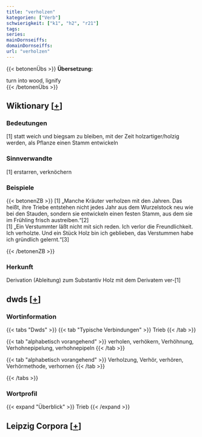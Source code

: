 ```yaml
---
title: "verholzen"
kategorien: ["Verb"]
schwierigkeit: ["k1", "h2", "r21"]
tags:
series:
mainDornseiffs:
domainDornseiffs:
url: "verholzen"
---
```


{{< betonenÜbs >}}
**Übersetzung:**  
  
turn into wood, lignify  
{{< /betonenÜbs >}}

## Wiktionary [[+](https://de.wiktionary.org/wiki/verholzen)]

### Bedeutungen
[1] statt weich und biegsam zu bleiben, mit der Zeit holzartiger/holzig werden, als Pflanze einen Stamm entwickeln  

### Sinnverwandte
[1] erstarren, verknöchern  

### Beispiele
{{< betonenZB >}}
[1] „Manche Kräuter verholzen mit den Jahren. Das heißt, ihre Triebe entstehen nicht jedes Jahr aus dem Wurzelstock neu wie bei den Stauden, sondern sie entwickeln einen festen Stamm, aus dem sie im Frühling frisch austreiben.“[2]  
[1] „Ein Verstummter läßt nicht mit sich reden. Ich verlor die Freundlichkeit. Ich verholzte. Und ein Stück Holz bin ich geblieben, das Verstummen habe ich gründlich gelernt.“[3]  

{{< /betonenZB >}}
### Herkunft
Derivation (Ableitung) zum Substantiv Holz mit dem Derivatem ver-[1]  



## dwds [[+](https://www.dwds.de/wb/verholzen)]

### Wortinformation
{{< tabs "Dwds" >}}
{{< tab "Typische Verbindungen" >}}
Trieb
{{< /tab >}}

{{< tab "alphabetisch vorangehend" >}}
verholen, verhökern, Verhöhnung, Verhohnepipelung, verhohnepipeln
{{< /tab >}}

{{< tab "alphabetisch vorangehend" >}}
Verholzung, Verhör, verhören, Verhörmethode, verhornen
{{< /tab >}}

{{< /tabs >}}

### Wortprofil
{{< expand "Überblick" >}} Trieb {{< /expand >}}

## Leipzig Corpora [[+](https://corpora.uni-leipzig.de/en/res?word=verholzen&corpusId=deu_newscrawl-public_2018)]

